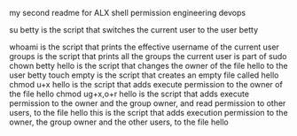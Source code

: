 my second readme for ALX shell permission engineering devops

su betty is the script that switches the current user to the user betty

whoami is the script that prints the effective username of the current user
groups is the script that prints all the groups the current user is part of
sudo chown betty hello is the script that changes the owner of the file hello to the user betty
touch empty is the  script that creates an empty file called hello
chmod u+x hello is the  script that adds execute permission to the owner of the file hello
chmod ug+x,o+r hello is the  script that adds execute permission to the owner and the group owner, and read permission to other users, to the file hello
this is the  script that adds execution permission to the owner, the group owner and the other users, to the file hello
